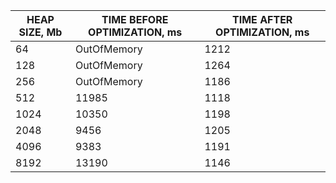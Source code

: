| HEAP SIZE, Mb | TIME BEFORE OPTIMIZATION, ms | TIME AFTER OPTIMIZATION, ms |
|---------------|------------------------------|-----------------------------|
| 64            | OutOfMemory                  | 1212                        |
| 128           | OutOfMemory                  | 1264                        |
| 256           | OutOfMemory                  | 1186                        |
| 512           | 11985                        | 1118                        |
| 1024          | 10350                        | 1198                        |
| 2048          | 9456                         | 1205                        |
| 4096          | 9383                         | 1191                        |
| 8192          | 13190                        | 1146                        |
